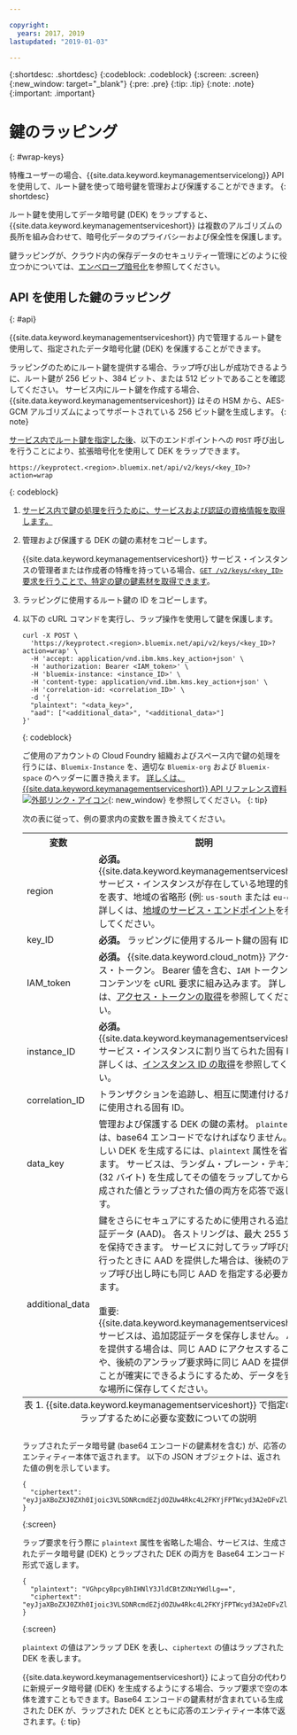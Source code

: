 ```yaml
---

copyright:
  years: 2017, 2019
lastupdated: "2019-01-03"

---
```


{:shortdesc: .shortdesc}
{:codeblock: .codeblock}
{:screen: .screen}
{:new_window: target="_blank"}
{:pre: .pre}
{:tip: .tip}
{:note: .note}
{:important: .important}

# 鍵のラッピング
{: #wrap-keys}

特権ユーザーの場合、{{site.data.keyword.keymanagementservicelong}} API を使用して、ルート鍵を使って暗号鍵を管理および保護することができます。
{: shortdesc}

ルート鍵を使用してデータ暗号鍵 (DEK) をラップすると、{{site.data.keyword.keymanagementserviceshort}} は複数のアルゴリズムの長所を組み合わせて、暗号化データのプライバシーおよび保全性を保護します。  

鍵ラッピングが、クラウド内の保存データのセキュリティー管理にどのように役立つかについては、[エンベロープ暗号化](/docs/services/key-protect/concepts/envelope-encryption.html)を参照してください。

## API を使用した鍵のラッピング
{: #api}

{{site.data.keyword.keymanagementserviceshort}} 内で管理するルート鍵を使用して、指定されたデータ暗号化鍵 (DEK) を保護することができます。

ラッピングのためにルート鍵を提供する場合、ラップ呼び出しが成功できるように、ルート鍵が 256 ビット、384 ビット、または 512 ビットであることを確認してください。 サービス内にルート鍵を作成する場合、{{site.data.keyword.keymanagementserviceshort}} はその HSM から、AES-GCM アルゴリズムによってサポートされている 256 ビット鍵を生成します。
{: note}

[サービス内でルート鍵を指定した後](/docs/services/key-protect/create-root-keys.html)、以下のエンドポイントへの `POST` 呼び出しを行うことにより、拡張暗号化を使用して DEK をラップできます。

```
https://keyprotect.<region>.bluemix.net/api/v2/keys/<key_ID>?action=wrap
```
{: codeblock}

1. [サービス内で鍵の処理を行うために、サービスおよび認証の資格情報を取得します。](/docs/services/key-protect/access-api.html)

2. 管理および保護する DEK の鍵の素材をコピーします。

    {{site.data.keyword.keymanagementserviceshort}} サービス・インスタンスの管理者または作成者の特権を持っている場合、[`GET /v2/keys/<key_ID>` 要求を行うことで、特定の鍵の鍵素材を取得できます](/docs/services/key-protect/view-keys.html#api)。

3. ラッピングに使用するルート鍵の ID をコピーします。

4. 以下の cURL コマンドを実行し、ラップ操作を使用して鍵を保護します。

    ```cURL
    curl -X POST \
      'https://keyprotect.<region>.bluemix.net/api/v2/keys/<key_ID>?action=wrap' \
      -H 'accept: application/vnd.ibm.kms.key_action+json' \
      -H 'authorization: Bearer <IAM_token>' \
      -H 'bluemix-instance: <instance_ID>' \
      -H 'content-type: application/vnd.ibm.kms.key_action+json' \
      -H 'correlation-id: <correlation_ID>' \
      -d '{
      "plaintext": "<data_key>",
      "aad": ["<additional_data>", "<additional_data>"]
    }'
    ```
    {: codeblock}

    ご使用のアカウントの Cloud Foundry 組織およびスペース内で鍵の処理を行うには、`Bluemix-Instance` を、適切な `Bluemix-org` および `Bluemix-space` のヘッダーに置き換えます。 [詳しくは、{{site.data.keyword.keymanagementserviceshort}} API リファレンス資料 ![外部リンク・アイコン](../../icons/launch-glyph.svg "外部リンク・アイコン")](https://{DomainName}/apidocs/key-protect){: new_window} を参照してください。
    {: tip}

    次の表に従って、例の要求内の変数を置き換えてください。

    <table>
      <tr>
        <th>変数</th>
        <th>説明</th>
      </tr>
      <tr>
        <td><varname>region</varname></td>
        <td><strong>必須。</strong> {{site.data.keyword.keymanagementserviceshort}} サービス・インスタンスが存在している地理的領域を表す、地域の省略形 (例: <code>us-south</code> または <code>eu-gb</code>)。 詳しくは、<a href="/docs/services/key-protect/regions.html#endpoints">地域のサービス・エンドポイント</a>を参照してください。</td>
      </tr>
      <tr>
        <td><varname>key_ID</varname></td>
        <td><strong>必須。</strong> ラッピングに使用するルート鍵の固有 ID。</td>
      </tr>
      <tr>
        <td><varname>IAM_token</varname></td>
        <td><strong>必須。</strong> {{site.data.keyword.cloud_notm}} アクセス・トークン。 Bearer 値を含む、<code>IAM</code> トークンの全コンテンツを cURL 要求に組み込みます。 詳しくは、<a href="/docs/services/key-protect/access-api.html#retrieve-token">アクセス・トークンの取得</a>を参照してください。</td>
      </tr>
      <tr>
        <td><varname>instance_ID</varname></td>
        <td><strong>必須。</strong> {{site.data.keyword.keymanagementserviceshort}} サービス・インスタンスに割り当てられた固有 ID。 詳しくは、<a href="/docs/services/key-protect/access-api.html#retrieve-instance-ID">インスタンス ID の取得</a>を参照してください。</td>
      </tr>
      <tr>
        <td><varname>correlation_ID</varname></td>
        <td>トランザクションを追跡し、相互に関連付けるために使用される固有 ID。</td>
      </tr>
      <tr>
        <td><varname>data_key</varname></td>
        <td>管理および保護する DEK の鍵の素材。 <code>plaintext</code> 値は、base64 エンコードでなければなりません。 新しい DEK を生成するには、<code>plaintext</code> 属性を省略します。 サービスは、ランダム・プレーン・テキスト (32 バイト) を生成してその値をラップしてから、生成された値とラップされた値の両方を応答で返します。</td>
      </tr>
      <tr>
        <td><varname>additional_data</varname></td>
        <td>鍵をさらにセキュアにするために使用される追加認証データ (AAD)。 各ストリングは、最大 255 文字を保持できます。 サービスに対してラップ呼び出を行ったときに AAD を提供した場合は、後続のアンラップ呼び出し時にも同じ AAD を指定する必要があります。<br></br>重要: {{site.data.keyword.keymanagementserviceshort}} サービスは、追加認証データを保存しません。 AAD を提供する場合は、同じ AAD にアクセスすることや、後続のアンラップ要求時に同じ AAD を提供することが確実にできるようにするため、データを安全な場所に保存してください。</td>
      </tr>
      <caption style="caption-side:bottom;">表 1. {{site.data.keyword.keymanagementserviceshort}} で指定の鍵をラップするために必要な変数についての説明</caption>
    </table>

    ラップされたデータ暗号鍵 (base64 エンコードの鍵素材を含む) が、応答のエンティティー本体で返されます。 以下の JSON オブジェクトは、返された値の例を示しています。

    ```
    {
      "ciphertext": "eyJjaXBoZXJ0ZXh0Ijoic3VLSDNRcmdEZjdOZUw4Rkc4L2FKYjFPTWcyd3A2eDFvZlA4MEc0Z1B2RmNrV2g3cUlidHphYXU0eHpKWWoxZyIsImhhc2giOiJiMmUyODdkZDBhZTAwZGZlY2Q3OGJmMDUxYmNmZGEyNWJkNGUzMjBkYjBhN2FjNzVhMWYzZmNkMDZlMjAzZWYxNWM5MTY4N2JhODg2ZWRjZGE2YWVlMzFjYzk2MjNkNjA5YTRkZWNkN2E5Y2U3ZDc5ZTRhZGY1MWUyNWFhYWM5MjhhNzg3NmZjYjM2NDFjNTQzMTZjMjMwOGY2MThlZGM2OTE3MjAyYjA5YTdjMjA2YzkxNTBhOTk1NmUxYzcxMTZhYjZmNmQyYTQ4MzZiZTM0NTk0Y2IwNzJmY2RmYTk2ZSJ9"
    }
    ```
    {:screen}
    
    ラップ要求を行う際に `plaintext` 属性を省略した場合、サービスは、生成されたデータ暗号鍵 (DEK) とラップされた DEK の両方を Base64 エンコード形式で返します。

    ```
    {
      "plaintext": "VGhpcyBpcyBhIHNlY3JldCBtZXNzYWdlLg==",
      "ciphertext": "eyJjaXBoZXJ0ZXh0Ijoic3VLSDNRcmdEZjdOZUw4Rkc4L2FKYjFPTWcyd3A2eDFvZlA4MEc0Z1B2RmNrV2g3cUlidHphYXU0eHpKWWoxZyIsImhhc2giOiJiMmUyODdkZDBhZTAwZGZlY2Q3OGJmMDUxYmNmZGEyNWJkNGUzMjBkYjBhN2FjNzVhMWYzZmNkMDZlMjAzZWYxNWM5MTY4N2JhODg2ZWRjZGE2YWVlMzFjYzk2MjNkNjA5YTRkZWNkN2E5Y2U3ZDc5ZTRhZGY1MWUyNWFhYWM5MjhhNzg3NmZjYjM2NDFjNTQzMTZjMjMwOGY2MThlZGM2OTE3MjAyYjA5YTdjMjA2YzkxNTBhOTk1NmUxYzcxMTZhYjZmNmQyYTQ4MzZiZTM0NTk0Y2IwNzJmY2RmYTk2ZSJ9"
    }
    ```
    {:screen}

    <code>plaintext</code> の値はアンラップ DEK を表し、<code>ciphertext</code> の値はラップされた DEK を表します。
    
    {{site.data.keyword.keymanagementserviceshort}} によって自分の代わりに新規データ暗号鍵 (DEK) を生成するようにする場合、ラップ要求で空の本体を渡すこともできます。Base64 エンコードの鍵素材が含まれている生成された DEK が、ラップされた DEK とともに応答のエンティティー本体で返されます。{: tip}
    
